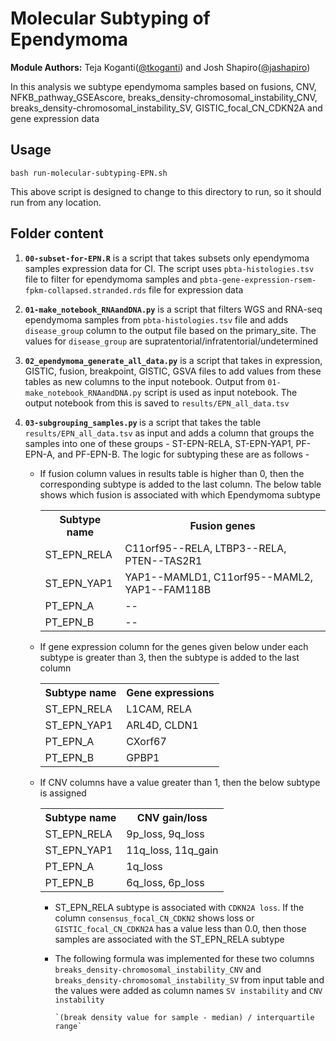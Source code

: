 # Molecular Subtyping of Ependymoma 

<b>Module Authors:</b> Teja Koganti(<a href="https://github.com/tkoganti">@tkoganti</a>) and Josh Shapiro(<a href="https://github.com/jashapiro">@jashapiro</a>)

In this analysis we subtype ependymoma samples based on fusions, CNV, NFKB_pathway_GSEAscore, breaks_density-chromosomal_instability_CNV, breaks_density-chromosomal_instability_SV, GISTIC_focal_CN_CDKN2A and gene expression data

## Usage
`bash run-molecular-subtyping-EPN.sh`

This above  script is designed to change to this directory to run, so it should run from any location.

## Folder content

1. <b>`00-subset-for-EPN.R`</b> is a script that takes subsets only  ependymoma samples expression data for CI. The script uses `pbta-histologies.tsv` file to filter for ependymoma samples and     `pbta-gene-expression-rsem-fpkm-collapsed.stranded.rds` file for expression  data

2. <b>`01-make_notebook_RNAandDNA.py`</b> is a script that filters WGS  and RNA-seq ependymoma samples from `pbta-histologies.tsv` file and adds `disease_group` column to the output file based on the primary_site. The values for `disease_group` are supratentorial/infratentorial/undetermined

3. <b>`02_ependymoma_generate_all_data.py`</b>  is a script that takes in expression, GISTIC, fusion, breakpoint, GISTIC, GSVA files to add values from these tables as new columns to the input notebook. Output from `01-make_notebook_RNAandDNA.py` script is used as input notebook. The output notebook from this is saved to `results/EPN_all_data.tsv`

4. <b> `03-subgrouping_samples.py`  </b>  is a script that takes the table `results/EPN_all_data.tsv`  as input and adds a column that groups the samples into one of these groups - ST-EPN-RELA, ST-EPN-YAP1, PF-EPN-A, and PF-EPN-B. The logic for subtyping these are as follows - 
    - If fusion column values in results table is higher  than 0, then the corresponding subtype is added to the last column. The  below table shows which fusion is associated with which Ependymoma subtype
            <table>
                <tr>
                    <th>Subtype name</th>
                    <th>Fusion genes</th>
                </tr>
                <tr>
                    <td>ST_EPN_RELA</td>
                    <td>C11orf95--RELA, LTBP3--RELA, PTEN--TAS2R1</td>
                </tr>
                <tr>
                    <td>ST_EPN_YAP1</td>
                    <td>YAP1--MAMLD1, C11orf95--MAML2, YAP1--FAM118B</td>
                </tr>
                <tr>
                    <td>PT_EPN_A</td>
                    <td>--</td>
                </tr>
                <tr>
                    <td>PT_EPN_B</td>
                    <td>--</td>
                </tr>
            </table>
     
    - If gene expression column for the genes given below under each subtype is greater than 3, then the subtype is added to the last column 
            <table>
                <tr>
                    <th>Subtype name</th>
                    <th>Gene expressions</th>
                </tr>
                <tr>
                    <td>ST_EPN_RELA</td>
                    <td>L1CAM, RELA</td>
                </tr>
                <tr>
                    <td>ST_EPN_YAP1</td>
                    <td>ARL4D, CLDN1</td>
                </tr>
                <tr>
                    <td>PT_EPN_A</td>
                    <td>CXorf67</td>
                </tr>
                <tr>
                    <td>PT_EPN_B</td>
                    <td>GPBP1</td>
                </tr>
            </table>
    -  If CNV columns have a value greater than 1, then the below subtype is assigned
            <table>
                <tr>
                    <th>Subtype name</th>
                    <th>CNV gain/loss</th>
                </tr>
                <tr>
                    <td>ST_EPN_RELA</td>
                    <td>9p_loss, 9q_loss</td>
                </tr>
                <tr>
                    <td>ST_EPN_YAP1</td>
                    <td>11q_loss, 11q_gain</td>
                </tr>
                <tr>
                    <td>PT_EPN_A</td>
                    <td>1q_loss</td>
                </tr>
                <tr>
                    <td>PT_EPN_B</td>
                    <td>6q_loss, 6p_loss</td>
                </tr>
            </table>  

        - ST_EPN_RELA subtype is associated with `CDKN2A loss`. If the column `consensus_focal_CN_CDKN2` shows loss or `GISTIC_focal_CN_CDKN2A` has a value less than 0.0, then those samples are associated with the ST_EPN_RELA subtype 

        -   The following formula was implemented for these two columns `breaks_density-chromosomal_instability_CNV` and `breaks_density-chromosomal_instability_SV` from input table and the values were added as column names `SV instability` and `CNV instability`

                `(break density value for sample - median) / interquartile range`          


